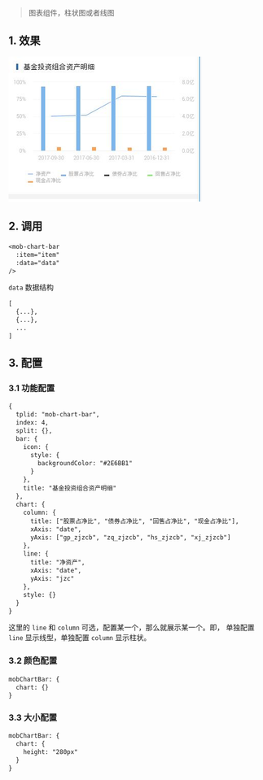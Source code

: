 > 图表组件，柱状图或者线图

## 1. 效果

![mob-chart-bar](images/mob-chart-bar.jpg)

## 2. 调用

```
<mob-chart-bar 
  :item="item"
  :data="data"
/>
```

`data` 数据结构

```
[
  {...},
  {...},
  ...
]
```

## 3. 配置

### 3.1 功能配置

```
{
  tplid: "mob-chart-bar",
  index: 4,
  split: {},
  bar: {
    icon: {
      style: {
        backgroundColor: "#2E6BB1"
      }
    },
    title: "基金投资组合资产明细"
  },
  chart: {
    column: {
      title: ["股票占净比", "债券占净比", "回售占净比", "现金占净比"],
      xAxis: "date",
      yAxis: ["gp_zjzcb", "zq_zjzcb", "hs_zjzcb", "xj_zjzcb"]
    },
    line: {
      title: "净资产",
      xAxis: "date",
      yAxis: "jzc"
    },
    style: {}
  }
}
```

这里的 `line` 和 `column` 可选，配置某一个，那么就展示某一个。即，
单独配置 `line` 显示线型，单独配置 `column` 显示柱状。


### 3.2 颜色配置

```
mobChartBar: {
  chart: {}
}
```

### 3.3 大小配置

```
mobChartBar: {
  chart: {
    height: "280px"
  }
}
```